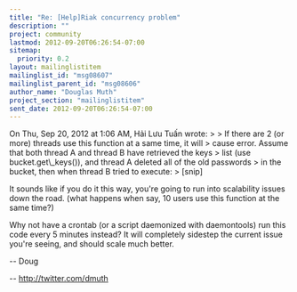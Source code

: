 ```yaml
---
title: "Re: [Help]Riak concurrency problem"
description: ""
project: community
lastmod: 2012-09-20T06:26:54-07:00
sitemap:
  priority: 0.2
layout: mailinglistitem
mailinglist_id: "msg08607"
mailinglist_parent_id: "msg08606"
author_name: "Douglas Muth"
project_section: "mailinglistitem"
sent_date: 2012-09-20T06:26:54-07:00
---
```



On Thu, Sep 20, 2012 at 1:06 AM, Hải Lưu Tuấn  wrote:
&gt;
&gt; If there are 2 (or more) threads use this function at a same time, it will
&gt; cause error. Assume that both thread A and thread B have retrieved the keys
&gt; list (use bucket.get\\_keys()), and thread A deleted all of the old passwords
&gt; in the bucket, then when thread B tried to execute:
&gt;
[snip]

It sounds like if you do it this way, you're going to run into
scalability issues down the road. (what happens when say, 10 users use
this function at the same time?)

Why not have a crontab (or a script daemonized with daemontools) run
this code every 5 minutes instead? It will completely sidestep the
current issue you're seeing, and should scale much better.

-- Doug

-- 
http://twitter.com/dmuth

